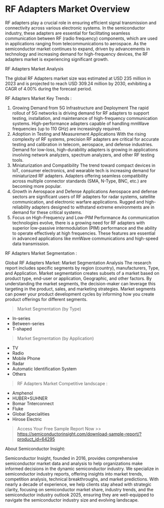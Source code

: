 <H1>RF Adapters Market Overview</H1>

RF adapters play a crucial role in ensuring efficient signal transmission and connectivity across various electronic systems. In the semiconductor industry, these adapters are essential for facilitating seamless communication between RF (radio frequency) components, which are used in applications ranging from telecommunications to aerospace. As the semiconductor market continues to expand, driven by advancements in technology and increasing demand for high-frequency devices, the RF adapters market is experiencing significant growth. 

RF Adapters Market Analysis

The global RF Adapters market size was estimated at USD 235 million in 2023 and is projected to reach USD 309.24 million by 2030, exhibiting a CAGR of 4.00% during the forecast period. 

RF Adapters Market Key Trends : 

1. Growing Demand from 5G Infrastructure and Deployment
The rapid rollout of 5G networks is driving demand for RF adapters to support testing, installation, and maintenance of high-frequency communication systems.
High-performance adapters capable of handling mmWave frequencies (up to 110 GHz) are increasingly required.
2. Adoption in Testing and Measurement Applications
With the rising complexity of RF systems, precision RF adapters are critical for accurate testing and calibration in telecom, aerospace, and defense industries.
Demand for low-loss, high-durability adapters is growing in applications involving network analyzers, spectrum analyzers, and other RF testing tools.
3. Miniaturization and Compatibility
The trend toward compact devices in IoT, consumer electronics, and wearable tech is increasing demand for miniaturized RF adapters.
Adapters offering seamless compatibility across multiple connector standards (SMA, N-Type, BNC, etc.) are becoming more popular.
4. Growth in Aerospace and Defense Applications
Aerospace and defense sectors are significant users of RF adapters for radar systems, satellite communication, and electronic warfare applications.
Rugged and high-reliability adapters designed to withstand extreme environments are in demand for these critical systems.
5. Focus on High-Frequency and Low-PIM Performance
As communication technologies evolve, there is a growing need for RF adapters with superior low-passive intermodulation (PIM) performance and the ability to operate effectively at high frequencies.
These features are essential in advanced applications like mmWave communications and high-speed data transmission.

RF Adapters Market Segmentation :


Global RF Adapters Market: Market Segmentation Analysis The research report includes specific segments by region (country), manufacturers, Type, and Application. Market segmentation creates subsets of a market based on product type, end-user or application, Geographic, and other factors. By understanding the market segments, the decision-maker can leverage this targeting in the product, sales, and marketing strategies. Market segments can power your product development cycles by informing how you create product offerings for different segments.


>Market Segmentation (by Type)

-  In-series
-  Between-series
-  T-shaped

>Market Segmentation (by Application)

-  TV
-  Radio
-  Mobile Phone
-  Radar
-  Automatic Identification System
-  Others

>RF Adapters Market Competitive landscape :

-  Amphenol
-  HUBER+SUHNER
-  Bomar Tnterconnect
-  Fluke
-  Global Specialities
-  Hirose Electric

>Access Your Free Sample Report Now >> https://semiconductorinsight.com/download-sample-report/?product_id=64295

About Semiconductor Insight:


Semiconductor Insight, founded in 2016, provides comprehensive semiconductor market data and analysis to help organizations make informed decisions in the dynamic semiconductor industry. We specialize in semiconductor industry reports, offering insights into market trends, competition analysis, technical breakthroughs, and market predictions. With nearly a decade of experience, we help clients stay ahead with strategic clarity, focusing on semiconductor market share, industry trends, and the semiconductor industry outlook 2025, ensuring they are well-equipped to navigate the semiconductor industry size and evolving landscape.  
